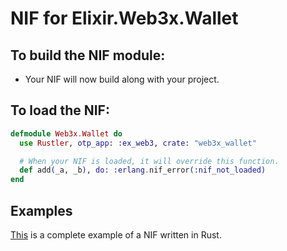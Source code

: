 # NIF for Elixir.Web3x.Wallet

## To build the NIF module:

- Your NIF will now build along with your project.

## To load the NIF:

```elixir
defmodule Web3x.Wallet do
  use Rustler, otp_app: :ex_web3, crate: "web3x_wallet"

  # When your NIF is loaded, it will override this function.
  def add(_a, _b), do: :erlang.nif_error(:nif_not_loaded)
end
```

## Examples

[This](https://github.com/rusterlium/NifIo) is a complete example of a NIF written in Rust.

